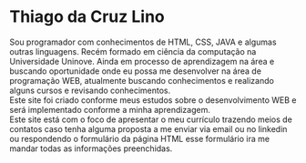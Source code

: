# Thiago da Cruz Lino <BR>
  Sou programador com conhecimentos de HTML, CSS, JAVA e algumas outras linguagens. Recém formado em ciência da computação na Universidade Uninove. Ainda em processo de aprendizagem na área e buscando oportunidade onde eu possa me desenvolver na área de programação WEB, atualmente buscando conhecimentos e realizando alguns cursos e revisando conhecimentos.<BR>
  Este site foi criado conforme meus estudos sobre o desenvolvimento WEB e será implementado conforme a minha aprendizagem.<BR>
   Este site está com o foco de apresentar o meu currículo trazendo meios de contatos caso tenha alguma proposta a me enviar via email ou no linkedin ou respondendo o formulário da página HTML esse formulário ira me mandar todas as informações preenchidas.<BR>
 
